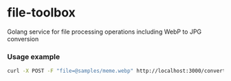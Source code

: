 # file-toolbox
Golang service for file processing operations including WebP to JPG conversion

### Usage example

```bash
curl -X POST -F "file=@samples/meme.webp" http://localhost:3000/convert -o output.jpg
```